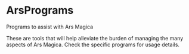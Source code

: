 # ArsPrograms
Programs to assist with Ars Magica

These are tools that will help alleviate the burden of managing the many aspects of Ars Magica.  Check the specific programs for usage details.

